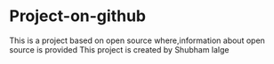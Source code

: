 # Project-on-github
This is a project based on open source where,information about open source is provided
This project is created by Shubham lalge 

